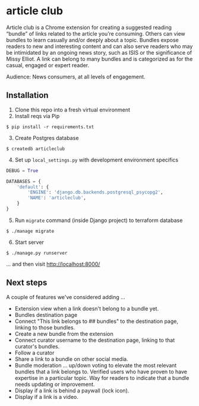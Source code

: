 # article club

Article club is a Chrome extension for creating a suggested reading “bundle” of links related to the article you’re consuming. Others can view bundles to learn casually and/or deeply about a topic. Bundles expose readers to new and interesting content and can also serve readers who may be intimidated by an ongoing news story, such as ISIS or the significance of Missy Elliot. A link can belong to many bundles and is categorized as for the casual, engaged or expert reader.

Audience: News consumers, at all levels of engagement.

## Installation

1. Clone this repo into a fresh virtual environment
2. Install reqs via Pip

```shell
$ pip install -r requirements.txt
```

3. Create Postgres database

```shell
$ createdb articleclub
```

4. Set up `local_settings.py` with development environment specifics

```python
DEBUG = True

DATABASES = {
    'default': {
        'ENGINE': 'django.db.backends.postgresql_psycopg2',
        'NAME': 'articleclub',
    }
}
```

5. Run `migrate` command (inside Django project) to terraform database

```shell
$ ./manage migrate
```

6. Start server

```shell
$ ./manage.py runserver
```

... and then visit [http://localhost:8000/](http://localhost:8000/)

## Next steps

A couple of features we've considered adding ...

- Extension view when a link doesn't belong to a bundle yet.
- Bundles destination page
- Connect "This link belongs to ## bundles" to the destination page, linking to those bundles.
- Create a new bundle from the extension
- Connect curator username to the destination page, linking to that curator's bundles.
- Follow a curator
- Share a link to a bundle on other social media.
- Bundle moderation ... up/down voting to elevate the most relevant bundles that a link belongs to. Verified users who have proven to have expertise in a particular topic. Way for readers to indicate that a bundle needs updating or improvement.
- Display if a link is behind a paywall (lock icon).
- Display if a link is a video.


